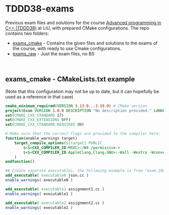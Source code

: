 # TDDD38-exams
Previous exam files and solutions for the course [Advanced programming in C++ (TDDD38)](https://www.ida.liu.se/~TDDD38/) at LiU, with prepared CMake configurations. The repo contains two folders:

- [exams_cmake](exams_cmake/) - Contains the given files and solutions to the exams of the course, with ready to use Cmake configurations.
- [exams_raw](exams_raw/) - Just the exam files, no BS

<br />

## exams_cmake - CMakeLists.txt example
(Note that this configuration may not be up to date, but it can hopefully be used as a reference in that case)
```cmake
cmake_minimum_required(VERSION 3.13.0...3.19.0) # CMake version  
project(Exam VERSION 1.0.0 DESCRIPTION "No description provided." LANGUAGES CXX)
set(CMAKE_CXX_STANDARD 17)
set(CMAKE_CXX_EXTENSIONS OFF)
set(CMAKE_CXX_STANDARD_REQUIRED ON)

# Make sure that the correct flags are provided to the compiler here:
function(enable_warnings target) 
	target_compile_options(${target} PUBLIC 
		$<$<CXX_COMPILER_ID:MSVC>:/W4 /permissive->
		$<$<CXX_COMPILER_ID:AppleClang,Clang,GNU>:-Wall -Wextra -Wconversion>
	)
endfunction()

## Create separate executables, the following example is from "exam_200603"
add_executable( executable0 json.cc )
enable_warnings( executable0 )

add_executable( executable1 assignment1.cc )
enable_warnings( executable1 )

add_executable( executable2 assignment2.cc )
enable_warnings( executable2 )
```